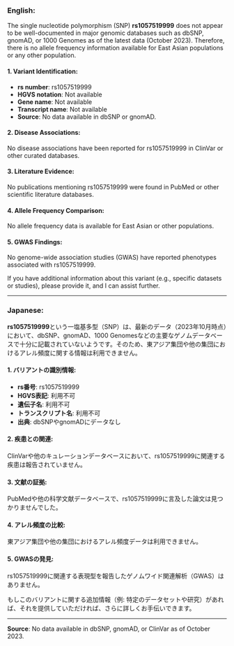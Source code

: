 ### English:
The single nucleotide polymorphism (SNP) **rs1057519999** does not appear to be well-documented in major genomic databases such as dbSNP, gnomAD, or 1000 Genomes as of the latest data (October 2023). Therefore, there is no allele frequency information available for East Asian populations or any other population.

#### 1. Variant Identification:
- **rs number**: rs1057519999
- **HGVS notation**: Not available
- **Gene name**: Not available
- **Transcript name**: Not available
- **Source**: No data available in dbSNP or gnomAD.

#### 2. Disease Associations:
No disease associations have been reported for rs1057519999 in ClinVar or other curated databases.

#### 3. Literature Evidence:
No publications mentioning rs1057519999 were found in PubMed or other scientific literature databases.

#### 4. Allele Frequency Comparison:
No allele frequency data is available for East Asian or other populations.

#### 5. GWAS Findings:
No genome-wide association studies (GWAS) have reported phenotypes associated with rs1057519999.

If you have additional information about this variant (e.g., specific datasets or studies), please provide it, and I can assist further.

---

### Japanese:
**rs1057519999**という一塩基多型（SNP）は、最新のデータ（2023年10月時点）において、dbSNP、gnomAD、1000 Genomesなどの主要なゲノムデータベースで十分に記載されていないようです。そのため、東アジア集団や他の集団におけるアレル頻度に関する情報は利用できません。

#### 1. バリアントの識別情報:
- **rs番号**: rs1057519999
- **HGVS表記**: 利用不可
- **遺伝子名**: 利用不可
- **トランスクリプト名**: 利用不可
- **出典**: dbSNPやgnomADにデータなし

#### 2. 疾患との関連:
ClinVarや他のキュレーションデータベースにおいて、rs1057519999に関連する疾患は報告されていません。

#### 3. 文献の証拠:
PubMedや他の科学文献データベースで、rs1057519999に言及した論文は見つかりませんでした。

#### 4. アレル頻度の比較:
東アジア集団や他の集団におけるアレル頻度データは利用できません。

#### 5. GWASの発見:
rs1057519999に関連する表現型を報告したゲノムワイド関連解析（GWAS）はありません。

もしこのバリアントに関する追加情報（例: 特定のデータセットや研究）があれば、それを提供していただければ、さらに詳しくお手伝いできます。

--- 
**Source**: No data available in dbSNP, gnomAD, or ClinVar as of October 2023.